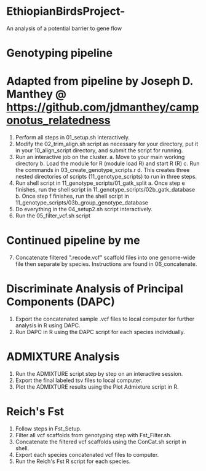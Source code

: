 # EthiopianBirdsProject-
An analysis of a potential barrier to gene flow 

# Genotyping pipeline 
# Adapted from pipeline by Joseph D. Manthey @ https://github.com/jdmanthey/camponotus_relatedness
1. Perform all steps in 01_setup.sh interactively.
2. Modify the 02_trim_align.sh script as necessary for your directory, put it in your 10_align_script directory, and submit the script for running.
3. Run an interactive job on the cluster.
    a. Move to your main working directory
    b. Load the module for R (module load R) and start R (R)
    c. Run the commands in 03_create_genotype_scripts.r
    d. This creates three nested directories of scripts (11_genotype_scripts) to run in three steps.
4. Run shell script in 11_genotype_scripts/01_gatk_split
    a. Once step e finishes, run the shell script in 11_genotype_scripts/02b_gatk_database
    b. Once step f finishes, run the shell script in 11_genotype_scripts/03b_group_genotype_database
5. Do everything in the 04_setup2.sh script interactively.
6. Run the 05_filter_vcf.sh script

# Continued pipeline by me
7. Concatenate filtered ".recode.vcf" scaffold files into one genome-wide file then separate by species. Instructions are found in 06_concatenate. 

# Discriminate Analysis of Principal Components (DAPC) 
1. Export the concatenated sample .vcf files to local computer for further analysis in R using DAPC. 
2. Run DAPC in R using the DAPC script for each species individually.  

# ADMIXTURE Analysis
1. Run the ADMIXTURE script step by step on an interactive session. 
2. Export the final labeled tsv files to local computer.
3. Plot the ADMIXTURE results using the Plot Admixture script in R. 

# Reich's Fst 
1. Follow steps in Fst_Setup. 
3. Filter all vcf scaffolds from genotyping step with Fst_Filter.sh. 
4. Concatenate the filtered vcf scaffolds using the ConCat.sh script in shell. 
5. Export each species concatenated vcf files to computer. 
6. Run the Reich's Fst R script for each species.  


